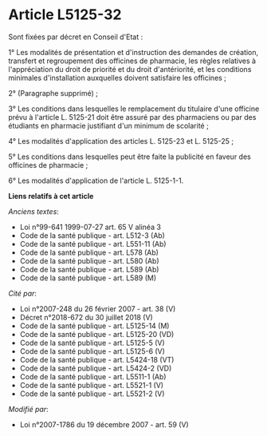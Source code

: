 # Article L5125-32

Sont fixées par décret en Conseil d'Etat :

1° Les modalités de présentation et d'instruction des demandes de création, transfert et regroupement des officines de
pharmacie, les règles relatives à l'appréciation du droit de priorité et du droit d'antériorité, et les conditions minimales
d'installation auxquelles doivent satisfaire les officines ;

2° (Paragraphe supprimé) ;

3° Les conditions dans lesquelles le remplacement du titulaire d'une officine prévu à l'article L. 5125-21 doit être assuré
par des pharmaciens ou par des étudiants en pharmacie justifiant d'un minimum de scolarité ;

4° Les modalités d'application des articles L. 5125-23 et L. 5125-25 ;

5° Les conditions dans lesquelles peut être faite la publicité en faveur des officines de pharmacie ;

6° Les modalités d'application de l'article L. 5125-1-1.

**Liens relatifs à cet article**

_Anciens textes_:

  - Loi n°99-641 1999-07-27 art. 65 V alinéa 3
  - Code de la santé publique - art. L512-3 (Ab)
  - Code de la santé publique - art. L551-11 (Ab)
  - Code de la santé publique - art. L578 (Ab)
  - Code de la santé publique - art. L580 (Ab)
  - Code de la santé publique - art. L589 (Ab)
  - Code de la santé publique - art. L589 (M)

_Cité par_:

  - Loi n°2007-248 du 26 février 2007 - art. 38 (V)
  - Décret n°2018-672 du 30 juillet 2018 (V)
  - Code de la santé publique - art. L5125-14 (M)
  - Code de la santé publique - art. L5125-20 (VD)
  - Code de la santé publique - art. L5125-5 (V)
  - Code de la santé publique - art. L5125-6 (V)
  - Code de la santé publique - art. L5424-18 (VT)
  - Code de la santé publique - art. L5424-2 (VD)
  - Code de la santé publique - art. L5511-1 (Ab)
  - Code de la santé publique - art. L5521-1 (V)
  - Code de la santé publique - art. L5521-2 (V)

_Modifié par_:

  - Loi n°2007-1786 du 19 décembre 2007 - art. 59 (V)
